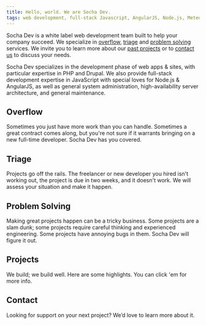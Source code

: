 ```yaml
---
title: Hello, world. We are Socha Dev.
tags: web development, full-stack Javascript, AngularJS, Node.js, Meteor, PHP, Phalcon, Drupal
---
```


Socha Dev is a white label web development team built to help your company
succeed. We specialize in [overflow](/#overflow), [triage](/#triage) and
[problem solving](/#problem-solving) services. We invite you to learn more about
our [past projects](/#projects) or to [contact us](/#contact) to discuss your needs.

Socha Dev specializes in the development phase of web apps & sites, with
particular expertise in PHP and Drupal. We also provide full-stack development
expertise in JavaScript with special loves for Node.js & AngularJS, as well as
general system administration, high-availability server architecture, and general
maintenance.

## Overflow
Sometimes you just have more work than you can handle. Sometimes a great
contract comes along, but you're not sure if it warrants bringing on a new
full-time developer. Socha Dev has you covered.

## Triage
Projects go off the rails. The freelancer or new developer you hired isn't
working out, the project is due in two weeks, and it doesn't work. We will
assess your situation and make it happen.

## Problem Solving
Making great projects happen can be a tricky business. Some projects are a slam
dunk; some projects require careful thinking and experienced engineering. Some
projects have annoying bugs in them. Socha Dev will figure it out.

## Projects
We build; we build well. Here are some highlights. You can click 'em for more
info.

## Contact
Looking for support on your next project? We’d love to learn more about it.

